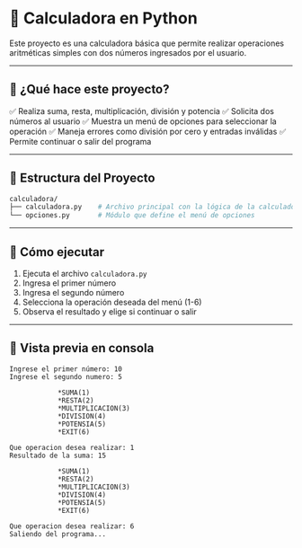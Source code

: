 # 🧮 Calculadora en Python

Este proyecto es una calculadora básica que permite realizar operaciones aritméticas simples con dos números ingresados por el usuario.

---

## 🔢 ¿Qué hace este proyecto?

✅ Realiza suma, resta, multiplicación, división y potencia
✅ Solicita dos números al usuario
✅ Muestra un menú de opciones para seleccionar la operación
✅ Maneja errores como división por cero y entradas inválidas
✅ Permite continuar o salir del programa

---

## 📁 Estructura del Proyecto

```bash
calculadora/
├── calculadora.py    # Archivo principal con la lógica de la calculadora
└── opciones.py       # Módulo que define el menú de opciones
```

---

## 🚀 Cómo ejecutar

1. Ejecuta el archivo `calculadora.py`
2. Ingresa el primer número
3. Ingresa el segundo número
4. Selecciona la operación deseada del menú (1-6)
5. Observa el resultado y elige si continuar o salir

---

## 📸 Vista previa en consola

```plaintext
Ingrese el primer número: 10
Ingrese el segundo numero: 5

            *SUMA(1)
            *RESTA(2)
            *MULTIPLICACION(3)
            *DIVISION(4)
            *POTENSIA(5)
            *EXIT(6)

Que operacion desea realizar: 1
Resultado de la suma: 15

            *SUMA(1)
            *RESTA(2)
            *MULTIPLICACION(3)
            *DIVISION(4)
            *POTENSIA(5)
            *EXIT(6)

Que operacion desea realizar: 6
Saliendo del programa...
